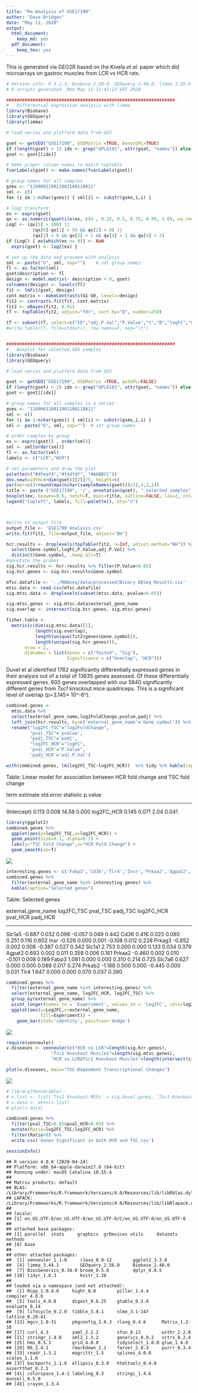 ```yaml
---
title: "Re-Analysis of GSE17190"
author: "Dave Bridges"
date: "May 11, 2020"
output:
  html_document:
    keep_md: yes
  pdf_document:
    keep_tex: yes
---
```




This is generated via GEO2R based on the Kivela *et al.* paper which did microarrays on gastroc muscles from LCR vs HCR rats.


```r
# Version info: R 3.2.3, Biobase 2.30.0, GEOquery 2.40.0, limma 3.26.8
# R scripts generated  Mon May 11 11:42:23 EDT 2020

################################################################
#   Differential expression analysis with limma
library(Biobase)
library(GEOquery)
library(limma)

# load series and platform data from GEO

gset <- getGEO("GSE17190", GSEMatrix =TRUE, AnnotGPL=TRUE)
if (length(gset) > 1) idx <- grep("GPL6101", attr(gset, "names")) else idx <- 1
gset <- gset[[idx]]

# make proper column names to match toptable 
fvarLabels(gset) <- make.names(fvarLabels(gset))

# group names for all samples
gsms <- "110000110011001100110011"
sml <- c()
for (i in 1:nchar(gsms)) { sml[i] <- substr(gsms,i,i) }

# log2 transform
ex <- exprs(gset)
qx <- as.numeric(quantile(ex, c(0., 0.25, 0.5, 0.75, 0.99, 1.0), na.rm=T))
LogC <- (qx[5] > 100) ||
          (qx[6]-qx[1] > 50 && qx[2] > 0) ||
          (qx[2] > 0 && qx[2] < 1 && qx[4] > 1 && qx[4] < 2)
if (LogC) { ex[which(ex <= 0)] <- NaN
  exprs(gset) <- log2(ex) }

# set up the data and proceed with analysis
sml <- paste("G", sml, sep="")    # set group names
fl <- as.factor(sml)
gset$description <- fl
design <- model.matrix(~ description + 0, gset)
colnames(design) <- levels(fl)
fit <- lmFit(gset, design)
cont.matrix <- makeContrasts(G1-G0, levels=design)
fit2 <- contrasts.fit(fit, cont.matrix)
fit2 <- eBayes(fit2, 0.01)
tT <- topTable(fit2, adjust="fdr", sort.by="B", number=250)

tT <- subset(tT, select=c("ID","adj.P.Val","P.Value","t","B","logFC","Gene.symbol","Gene.title"))
#write.table(tT, file=stdout(), row.names=F, sep="\t")


################################################################
#   Boxplot for selected GEO samples
library(Biobase)
library(GEOquery)

# load series and platform data from GEO

gset <- getGEO("GSE17190", GSEMatrix =TRUE, getGPL=FALSE)
if (length(gset) > 1) idx <- grep("GPL6101", attr(gset, "names")) else idx <- 1
gset <- gset[[idx]]

# group names for all samples in a series
gsms <- "110000110011001100110011"
sml <- c()
for (i in 1:nchar(gsms)) { sml[i] <- substr(gsms,i,i) }
sml <- paste("G", sml, sep="")  # set group names

# order samples by group
ex <- exprs(gset)[ , order(sml)]
sml <- sml[order(sml)]
fl <- as.factor(sml)
labels <- c("LCR","HCR")

# set parameters and draw the plot
palette(c("#dfeaf4","#f4dfdf", "#AABBCC"))
dev.new(width=4+dim(gset)[[2]]/5, height=6)
par(mar=c(2+round(max(nchar(sampleNames(gset)))/2),4,2,1))
title <- paste ("GSE17190", '/', annotation(gset), " selected samples", sep ='')
boxplot(ex, boxwex=0.6, notch=T, main=title, outline=FALSE, las=2, col=fl)
legend("topleft", labels, fill=palette(), bty="n")



#write to output file
output_file <- 'GSE1790 Analysis.csv'
write.fit(fit2, file=output_file, adjust='BH')

hcr.results <- droplevels(topTable(fit2, n=Inf, adjust.method="BH")) %>%
  select(Gene.symbol,logFC,P.Value,adj.P.Val) %>%
  distinct(Gene.symbol, .keep_all=T)
#annotate the probes
sig.hcr.results <- hcr.results %>% filter(P.Value<0.05)
sig.hcr.genes <- sig.hcr.results$Gene.symbol

mTsc.datafile <- '../RNAseq/data/processed/Binary DESeq Results.csv'
mtsc.data <- read.csv(mTsc.datafile)
sig.mtsc.data <- droplevels(subset(mtsc.data, pvalue<0.05))

sig.mtsc.genes <- sig.mtsc.data$external_gene_name
sig.overlap <- intersect(sig.hcr.genes, sig.mtsc.genes)

fisher.table <-
  matrix(c(dim(sig.mtsc.data)[1],
           length(sig.overlap), 
           length(unique(fit2$genes$Gene.symbol)),
           length(unique(sig.hcr.genes))),
       nrow = 2,
       dimnames = list(Genes = c("Tested", "Sig"),
                       Significance = c("Overlap", "HCR")))
```

Duvel et al identified 1762 significantly differentially expressed genes in their analysis out of a total of 13635 genes assessed.  Of these differentially expressed genes. 600 genes overlapped with our 5840 significantly different genes from *Tsc1* knockout mice quadriceps.  This is a significant level of overlap (p=3.145&times; 10^-6^).


```r
combined.genes <-
  mtsc.data %>%
  select(external_gene_name,log2FoldChange,pvalue,padj) %>%
  left_join(hcr.results, by=c('external_gene_name'='Gene.symbol')) %>%
  rename("log2FC_TSC"="log2FoldChange",
         "pval_TSC"='pvalue',
         "padj_TSC"='padj',
         "log2FC_HCR"="logFC",
         'pval_HCR'="P.Value",
         'padj_HCR'='adj.P.Val')

with(combined.genes, lm(log2FC_TSC~log2FC_HCR))  %>% tidy %>% kable(caption="Linear model for association between HCR fold change and TSC fold change")
```



Table: Linear model for association between HCR fold change and TSC fold change

term           estimate   std.error   statistic   p.value
------------  ---------  ----------  ----------  --------
(Intercept)       0.113       0.008       14.58     0.000
log2FC_HCR        0.145       0.071        2.04     0.041

```r
library(ggplot2)
combined.genes %>%
  ggplot(aes(y=log2FC_TSC,x=log2FC_HCR)) +
  geom_point(size=0.1, alpha=0.1) +
  labs(y="TSC Fold Change",x="HCR Fold Change") +
  geom_smooth(se=T)
```

![](figures/gene-overlap-1.png)<!-- -->

```r
interesting.genes <- c('Fabp3','Cd36','Tlr4','Insr','Prkaa2','Agpat2','Prkag3','Prkab2','Slc1a5','Slc1a1','Slc7a6')
combined.genes %>%
  filter(external_gene_name %in% interesting.genes) %>%
  kable(caption="Selected genes")
```



Table: Selected genes

external_gene_name    log2FC_TSC   pval_TSC   padj_TSC   log2FC_HCR   pval_HCR   padj_HCR
-------------------  -----------  ---------  ---------  -----------  ---------  ---------
Slc1a5                    -0.687      0.032      0.096       -0.057      0.049      0.442
Cd36                       0.416      0.025      0.080        0.251      0.116      0.602
Insr                      -0.526      0.000      0.001       -0.108      0.012      0.228
Prkag3                    -0.852      0.002      0.008       -0.387      0.027      0.342
Slc1a1                     2.753      0.000      0.000        0.133      0.034      0.379
Agpat2                     0.693      0.002      0.011        0.358      0.006      0.161
Prkaa2                    -0.460      0.002      0.010       -0.101      0.008      0.189
Fabp3                      1.081      0.000      0.000        0.310      0.214      0.725
Slc7a6                     0.627      0.000      0.000        0.089      0.017      0.274
Prkab2                    -1.188      0.000      0.000       -0.445      0.000      0.031
Tlr4                       1.647      0.000      0.000        0.070      0.037      0.390

```r
combined.genes %>%
  filter(external_gene_name %in% interesting.genes) %>%
  select(external_gene_name, log2FC_HCR, log2FC_TSC) %>%
  group_by(external_gene_name) %>%
  pivot_longer(names_to = 'Experiment', values_to = 'Log2FC', cols=log2FC_HCR:log2FC_TSC) %>%
  ggplot(aes(y=Log2FC,x=external_gene_name,
             fill=Experiment)) +
    geom_bar(stat='identity', position='dodge')
```

![](figures/gene-overlap-2.png)<!-- -->


```r
require(venneuler)
v.diseases <- venneuler(c("HCR vs LCR"=length(sig.hcr.genes), 
                 "Tsc1 Knockout Muscles"=length(sig.mtsc.genes),
                 "HCR vs LCR&Tsc1 Knockout Muscles"=length(intersect(sig.hcr.genes, sig.mtsc.genes))))

plot(v.diseases, main="TSC-Dependent Transcriptional Changes")
```

![](figures/hcr-mtsc-venn-1.png)<!-- -->

```r
# library(Vennerable)
# v.list <- list(`Tsc2 Knockout MEFs` = sig.duvel.genes, `Tsc1 Knockout Muscles` = sig.mtsc.genes)
# v.data <- Venn(v.list)
# plot(v.data)
```


```r
combined.genes %>%
  filter(pval_TSC<0.05&pval_HCR<0.05) %>%
  mutate(Ratio=log2FC_TSC/log2FC_HCR) %>%
  filter(Ratio>0) %>%
  write.csv('Genes Significant in both HCR and TSC.csv')
```


```r
sessionInfo()
```

```
## R version 4.0.0 (2020-04-24)
## Platform: x86_64-apple-darwin17.0 (64-bit)
## Running under: macOS Catalina 10.15.4
## 
## Matrix products: default
## BLAS:   /Library/Frameworks/R.framework/Versions/4.0/Resources/lib/libRblas.dylib
## LAPACK: /Library/Frameworks/R.framework/Versions/4.0/Resources/lib/libRlapack.dylib
## 
## locale:
## [1] en_US.UTF-8/en_US.UTF-8/en_US.UTF-8/C/en_US.UTF-8/en_US.UTF-8
## 
## attached base packages:
## [1] parallel  stats     graphics  grDevices utils     datasets  methods  
## [8] base     
## 
## other attached packages:
##  [1] venneuler_1.1-0     rJava_0.9-12        ggplot2_3.3.0      
##  [4] limma_3.44.1        GEOquery_2.56.0     Biobase_2.48.0     
##  [7] BiocGenerics_0.34.0 broom_0.5.6         dplyr_0.8.5        
## [10] tidyr_1.0.3         knitr_1.28         
## 
## loaded via a namespace (and not attached):
##  [1] Rcpp_1.0.4.6     highr_0.8        pillar_1.4.4     compiler_4.0.0  
##  [5] tools_4.0.0      digest_0.6.25    gtable_0.3.0     evaluate_0.14   
##  [9] lifecycle_0.2.0  tibble_3.0.1     nlme_3.1-147     lattice_0.20-41 
## [13] mgcv_1.8-31      pkgconfig_2.0.3  rlang_0.4.6      Matrix_1.2-18   
## [17] curl_4.3         yaml_2.2.1       xfun_0.13        withr_2.2.0     
## [21] stringr_1.4.0    xml2_1.3.2       generics_0.0.2   vctrs_0.2.4     
## [25] hms_0.5.3        grid_4.0.0       tidyselect_1.0.0 glue_1.4.0      
## [29] R6_2.4.1         rmarkdown_2.1    farver_2.0.3     purrr_0.3.4     
## [33] readr_1.3.1      magrittr_1.5     splines_4.0.0    scales_1.1.0    
## [37] backports_1.1.6  ellipsis_0.3.0   htmltools_0.4.0  assertthat_0.2.1
## [41] colorspace_1.4-1 labeling_0.3     stringi_1.4.6    munsell_0.5.0   
## [45] crayon_1.3.4
```
